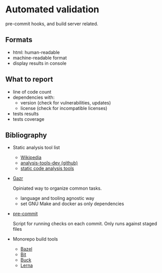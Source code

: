 # Automated validation

pre-commit hooks, and build server related.

## Formats

* html: human-readable
* machine-readable format
* display results in console

## What to report

* line of code count
* dependencies with:
   * version (check for vulnerabilities, updates)
   * license (check for incompatible licenses)
* tests results
* tests coverage

## Bibliography

* Static analysis tool list
    * [Wikipedia](https://en.wikipedia.org/wiki/List_of_tools_for_static_code_analysis)
    * [analysis-tools-dev (github)](https://github.com/analysis-tools-dev/static-analysis)
    * [static code analysis tools](https://www.mycplus.com/featured-articles/best-static-code-analysis-and-review-tools/)
* [Gazr](https://gazr.io/)

    Opiniated way to organize common tasks.

    * language and tooling agnostic way
    * set GNU Make and docker as only dependencies

* [pre-commit](https://pre-commit.com/)

    Script for running checks on each commit.
    Only runs against staged files

* Monorepo build tools

   * [Bazel](https://bazel.build/)
   * [Bit](https://bit.dev/)
   * [Buck](https://buck.build/)
   * [Lerna](https://github.com/lerna/lerna)
